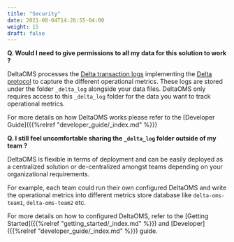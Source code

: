 ```yaml
---
title: "Security"
date: 2021-08-04T14:26:55-04:00
weight: 15
draft: false
---
```


**Q. Would I need to give permissions to all my data for this solution to work ?**

DeltaOMS processes the [Delta transaction logs](https://databricks.com/blog/2019/08/21/diving-into-delta-lake-unpacking-the-transaction-log.html)
implementing the [Delta protocol](https://github.com/delta-io/delta/blob/master/PROTOCOL.md) to capture the different operational metrics. 
These logs are stored under the folder `_delta_log` alongside your data files.
DeltaOMS only requires access to this `_delta_log` folder for the data you want to track operational metrics.

For more details on how DeltaOMS works please refer to the [Developer Guide]({{%relref "developer_guide/_index.md" %}})

**Q. I still feel uncomfortable sharing the `_delta_log` folder outside of my team ?**

DeltaOMS is flexible in terms of deployment and can be easily deployed as a centralized solution 
or de-centralized amongst teams depending on your organizational requirements.

For example, each team could run their own configured DeltaOMS and write the operational metrics into 
different metrics store database like `delta-oms-team1`, `delta-oms-team2` etc.

For more details on how to configured DeltaOMS, refer to the [Getting Started]({{%relref "getting_started/_index.md" %}}) 
and [Developer]({{%relref "developer_guide/_index.md" %}}) guide.

